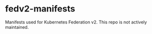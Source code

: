 # fedv2-manifests
Manifests used for Kubernetes Federation v2. This
repo is not actively maintained.
